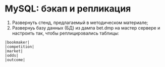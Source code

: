 # MySQL: бэкап и репликация
1. Развернуть стенд, предлагаемый в методическом материале;
2. Развернуь базу данных (БД) из дампа bet.dmp на мастер сервере и настроить так, чтобы реплицировались таблицы:
```shell
|bookmaker|
|competition|
|market|
|odds|
|outcome|
```
